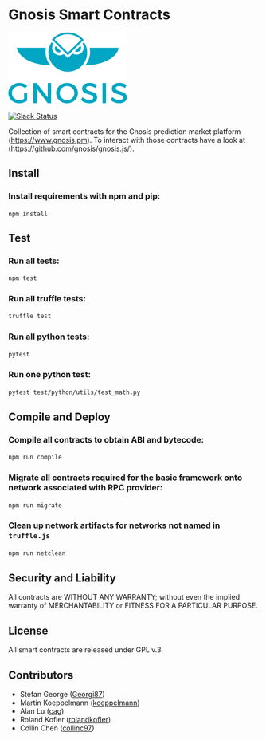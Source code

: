 Gnosis Smart Contracts
===================

[![Logo](assets/logo.png)](https://gnosis.pm/)

[![Slack Status](https://slack.gnosis.pm/badge.svg)](https://slack.gnosis.pm)

Collection of smart contracts for the Gnosis prediction market platform (https://www.gnosis.pm).
To interact with those contracts have a look at (https://github.com/gnosis/gnosis.js/).

Install
-------------
### Install requirements with npm and pip:
```
npm install
```

Test
-------------
### Run all tests:
```bash
npm test
```

### Run all truffle tests:
```bash
truffle test
```

### Run all python tests:
```bash
pytest
```

### Run one python test:
```bash
pytest test/python/utils/test_math.py
```

Compile and Deploy
------------------
### Compile all contracts to obtain ABI and bytecode:
```bash
npm run compile
```

### Migrate all contracts required for the basic framework onto network associated with RPC provider:
```bash
npm run migrate
```

### Clean up network artifacts for networks not named in `truffle.js`
```bash
npm run netclean
```

Security and Liability
-------------
All contracts are WITHOUT ANY WARRANTY; without even the implied warranty of MERCHANTABILITY or FITNESS FOR A PARTICULAR PURPOSE.

License
-------------
All smart contracts are released under GPL v.3.

Contributors
-------------
- Stefan George ([Georgi87](https://github.com/Georgi87))
- Martin Koeppelmann ([koeppelmann](https://github.com/koeppelmann))
- Alan Lu ([cag](https://github.com/cag))
- Roland Kofler ([rolandkofler](https://github.com/rolandkofler))
- Collin Chen ([collinc97](https://github.com/collinc97))
